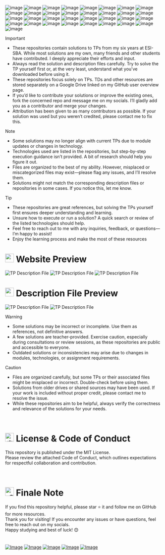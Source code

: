 ![image](https://img.shields.io/badge/HTML5-E34F26?style=for-the-badge&logo=html5&logoColor=white)
![image](https://img.shields.io/badge/CSS3-1572B6?style=for-the-badge&logo=css3&logoColor=white)
![image](https://img.shields.io/badge/Windows-0078D6?style=for-the-badge&logo=windows&logoColor=white)
![image](https://img.shields.io/badge/MySQL-005C84?style=for-the-badge&logo=mysql&logoColor=white)
![image](https://img.shields.io/badge/VSCode-0078D4?style=for-the-badge&logo=visual%20studio%20code&logoColor=white)
![image](https://img.shields.io/badge/LaTeX-47A141?style=for-the-badge&logo=LaTeX&logoColor=white)
![image](https://img.shields.io/badge/Microsoft_Office-D83B01?style=for-the-badge&logo=microsoft-office&logoColor=white)
![image](https://img.shields.io/badge/Adobe%20Photoshop-31A8FF?style=for-the-badge&logo=Adobe%20Photoshop&logoColor=black)
![image](https://img.shields.io/badge/Telegram-2CA5E0?style=for-the-badge&logo=telegram&logoColor=white)
![image](https://img.shields.io/badge/Elastic_Search-005571?style=for-the-badge&logo=elasticsearch&logoColor=white)
![image](https://img.shields.io/badge/Canva-%2300C4CC.svg?&style=for-the-badge&logo=Canva&logoColor=white)
![image](https://img.shields.io/badge/Unsplash-000000?style=for-the-badge&logo=Unsplash&logoColor=white)
![image](https://img.shields.io/badge/GSAP-93CF2B?style=for-the-badge&logo=greensock&logoColor=white)
![image](https://img.shields.io/badge/npm-CB3837?style=for-the-badge&logo=npm&logoColor=white)
![image](https://img.shields.io/badge/PostgreSQL-316192?style=for-the-badge&logo=postgresql&logoColor=white)
![image](https://img.shields.io/badge/json-5E5C5C?style=for-the-badge&logo=json&logoColor=white)
![image](https://img.shields.io/badge/Google_chrome-4285F4?style=for-the-badge&logo=Google-chrome&logoColor=white)
![image](https://img.shields.io/badge/Codepen-000000?style=for-the-badge&logo=codepen&logoColor=white)
![image](https://img.shields.io/badge/MySQL-005C84?style=for-the-badge&logo=mysql&logoColor=white)
![image](https://img.shields.io/badge/Adobe%20XD-470137?style=for-the-badge&logo=Adobe%20XD&logoColor=#FF61F6)
![image](https://img.shields.io/badge/TypeScript-007ACC?style=for-the-badge&logo=typescript&logoColor=white)
![image](https://img.shields.io/badge/Angular-DD0031?style=for-the-badge&logo=angular&logoColor=white)
![image](https://img.shields.io/badge/Material%20UI-007FFF?style=for-the-badge&logo=mui&logoColor=white)
![image](https://img.shields.io/badge/Docker-2CA5E0?style=for-the-badge&logo=docker&logoColor=white)
![image](https://img.shields.io/badge/MongoDB-4EA94B?style=for-the-badge&logo=mongodb&logoColor=white)
![image](https://img.shields.io/badge/Bootstrap-563D7C?style=for-the-badge&logo=bootstrap&logoColor=white)
![image](https://img.shields.io/badge/apache_maven-C71A36?style=for-the-badge&logo=apachemaven&logoColor=white)
![image](https://img.shields.io/badge/Spring_Boot-6DB33F?style=for-the-badge&logo=spring-boot&logoColor=white)
![image](https://img.shields.io/badge/Spring-6DB33F?style=for-the-badge&logo=spring&logoColor=white)
![image](https://img.shields.io/badge/Postman-FF6C37?style=for-the-badge&logo=Postman&logoColor=white)
![image](https://img.shields.io/badge/Opera-FF1B2D?style=for-the-badge&logo=Opera&logoColor=white)
![image](https://img.shields.io/badge/IntelliJ_IDEA-000000.svg?style=for-the-badge&logo=intellij-idea&logoColor=white)
![image](https://img.shields.io/badge/Java-FFE953?style=for-the-badge&logo=&logoColor=black)




> [!IMPORTANT] 
> - These repositories contain solutions to TPs from my six years at ESI-SBA. While most solutions are my own, many friends and other students have contributed. I deeply appreciate their efforts and input.
> - Always read the solution and description files carefully. Try to solve the TP yourself first or, at the very least, understand what you've downloaded before using it.
> - These repositories focus solely on TPs. TDs and other resources are stored separately on a Google Drive linked on my GitHub user overview page.
> - If you’d like to contribute your solutions or improve the existing ones, fork the concerned repo and message me on my socials. I’ll gladly add you as a contributor and merge your changes.
> - Attribution has been given to as many contributors as possible. If your solution was used but you weren’t credited, please contact me to fix this.



> [!NOTE]
> - Some solutions may no longer align with current TPs due to module updates or changes in technology.
> - Technologies used are listed in the repositories, but step-by-step execution guidance isn’t provided. A bit of research should help you figure it out.
> - Files are organized to the best of my ability. However, misplaced or miscategorized files may exist—please flag any issues, and I’ll resolve them.
> - Solutions might not match the corresponding description files or repositories in some cases. If you notice this, let me know.



> [!TIP]
> - These repositories are great references, but solving the TPs yourself first ensures deeper understanding and learning.
> - Unsure how to execute or run a solution? A quick search or review of the listed technologies should help.
> - Feel free to reach out to me with any inquiries, feedback, or questions—I’m happy to assist!
> - Enjoy the learning process and make the most of these resources



# <picture><source srcset="https://fonts.gstatic.com/s/e/notoemoji/latest/1f441_fe0f/512.webp" type="image/webp"><img src="https://fonts.gstatic.com/s/e/notoemoji/latest/1f441_fe0f/512.gif" alt="👁" width="28" height="28"></picture> Website Preview
![TP Description File](Mini-Project%20Preview%20-%20Part%20I.png)
![TP Description File](Mini-Project%20Preview%20-%20Part%20II.png)
![TP Description File](Mini-Project%20Preview%20-%20Part%20III.png)
# <picture><source srcset="https://fonts.gstatic.com/s/e/notoemoji/latest/1f441_fe0f/512.webp" type="image/webp"><img src="https://fonts.gstatic.com/s/e/notoemoji/latest/1f441_fe0f/512.gif" alt="👁" width="28" height="28"></picture> Description File Preview
![TP Description File](Mini-Project%20Description%20File%20-%20Part%20I.png)
![TP Description File](Mini-Project%20Description%20File%20-%20Part%20II.png)



> [!WARNING]  
> - Some solutions may be incorrect or incomplete. Use them as references, not definitive answers.
> - A few solutions are teacher-provided. Exercise caution, especially during consultations or review sessions, as these repositories are public and accessible to everyone.
> - Outdated solutions or inconsistencies may arise due to changes in modules, technologies, or assignment requirements.



> [!CAUTION]
> - Files are organized carefully, but some TPs or their associated files might be misplaced or incorrect. Double-check before using them.
> - Solutions from older drives or shared sources may have been used. If your work is included without proper credit, please contact me to resolve the issue.
> - While these repositories aim to be helpful, always verify the correctness and relevance of the solutions for your needs.



&nbsp;
# <picture><source srcset="https://fonts.gstatic.com/s/e/notoemoji/latest/2696_fe0f/512.webp" type="image/webp"><img src="https://fonts.gstatic.com/s/e/notoemoji/latest/2696_fe0f/512.gif" alt="⚖" width="28" height="28"></picture> License & Code of Conduct
This repository is published under the MIT License.  
Please review the attached Code of Conduct, which outlines expectations for respectful collaboration and contribution.



&nbsp;
# <picture><source srcset="https://fonts.gstatic.com/s/e/notoemoji/latest/1f393/512.webp" type="image/webp"><img src="https://fonts.gstatic.com/s/e/notoemoji/latest/1f393/512.gif" alt="🎓" width="28" height="28"></picture> Finale Note
If you find this repository helpful, please star ⭐ it and follow me on GitHub for more resources.  
Thank you for visiting! If you encounter any issues or have questions, feel free to reach out on my socials.  
Happy studying and best of luck! 😊

#

[![Image](https://img.shields.io/badge/Facebook-1877F2?style=for-the-badge&logo=facebook&logoColor=white)](https://web.facebook.com/y.dada.me/)
[![Image](https://img.shields.io/badge/GitHub-100000?style=for-the-badge&logo=github&logoColor=white)](https://github.com/y-dada-dev)
[![Image](https://img.shields.io/badge/Instagram-E4405F?style=for-the-badge&logo=instagram&logoColor=white)](https://www.instagram.com/y.dada.dev/)
[![Image](https://img.shields.io/badge/LinkedIn-0077B5?style=for-the-badge&logo=linkedin&logoColor=white)](https://www.linkedin.com/in/y-dada-dev/)
[![Image](https://img.shields.io/badge/Gmail-D14836?style=for-the-badge&logo=gmail&logoColor=white)](mailto:y.dada@esi-sba.dz)